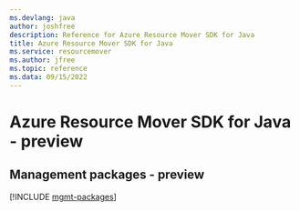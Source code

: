 ```yaml
---
ms.devlang: java
author: joshfree
description: Reference for Azure Resource Mover SDK for Java
title: Azure Resource Mover SDK for Java
ms.service: resourcemover
ms.author: jfree
ms.topic: reference
ms.data: 09/15/2022
---
```

# Azure Resource Mover SDK for Java - preview

## Management packages - preview
[!INCLUDE [mgmt-packages](resource-mover-mgmt-index.md)]